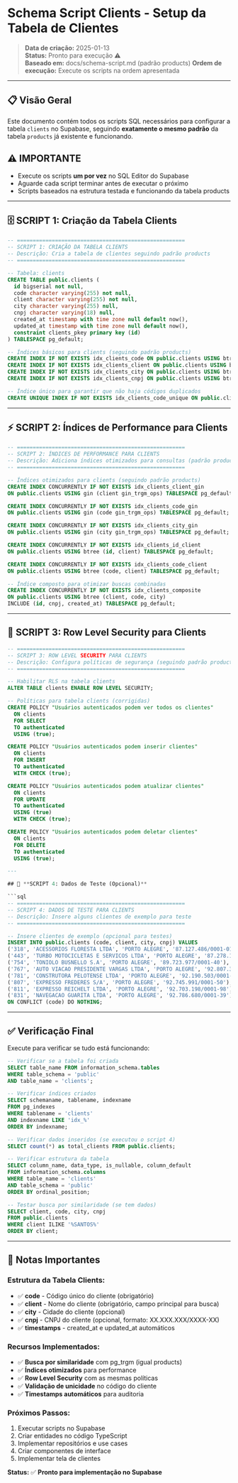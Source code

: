# Schema Script Clients - Setup da Tabela de Clientes

> **Data de criação:** 2025-01-13  
> **Status:** Pronto para execução ⚠️  
> **Baseado em:** docs/schema-script.md (padrão products)
> **Ordem de execução:** Execute os scripts na ordem apresentada

---

## 📋 **Visão Geral**

Este documento contém todos os scripts SQL necessários para configurar a tabela `clients` no Supabase, seguindo **exatamente o mesmo padrão** da tabela `products` já existente e funcionando.

## ⚠️ **IMPORTANTE**

- Execute os scripts **um por vez** no SQL Editor do Supabase
- Aguarde cada script terminar antes de executar o próximo
- Scripts baseados na estrutura testada e funcionando da tabela products

---

## 🗄️ **SCRIPT 1: Criação da Tabela Clients**

```sql
-- =====================================================
-- SCRIPT 1: CRIAÇÃO DA TABELA CLIENTS
-- Descrição: Cria a tabela de clientes seguindo padrão products
-- =====================================================

-- Tabela: clients
CREATE TABLE public.clients (
  id bigserial not null,
  code character varying(255) not null,
  client character varying(255) not null,
  city character varying(255) null,
  cnpj character varying(18) null,
  created_at timestamp with time zone null default now(),
  updated_at timestamp with time zone null default now(),
  constraint clients_pkey primary key (id)
) TABLESPACE pg_default;

-- Índices básicos para clients (seguindo padrão products)
CREATE INDEX IF NOT EXISTS idx_clients_code ON public.clients USING btree (code) TABLESPACE pg_default;
CREATE INDEX IF NOT EXISTS idx_clients_client ON public.clients USING btree (client) TABLESPACE pg_default;
CREATE INDEX IF NOT EXISTS idx_clients_city ON public.clients USING btree (city) TABLESPACE pg_default;
CREATE INDEX IF NOT EXISTS idx_clients_cnpj ON public.clients USING btree (cnpj) TABLESPACE pg_default;

-- Índice único para garantir que não haja códigos duplicados
CREATE UNIQUE INDEX IF NOT EXISTS idx_clients_code_unique ON public.clients USING btree (code) TABLESPACE pg_default;
```

---

## ⚡ **SCRIPT 2: Índices de Performance para Clients**

```sql
-- =====================================================
-- SCRIPT 2: ÍNDICES DE PERFORMANCE PARA CLIENTS
-- Descrição: Adiciona índices otimizados para consultas (padrão products)
-- =====================================================

-- Índices otimizados para clients (seguindo padrão products)
CREATE INDEX CONCURRENTLY IF NOT EXISTS idx_clients_client_gin 
ON public.clients USING gin (client gin_trgm_ops) TABLESPACE pg_default;

CREATE INDEX CONCURRENTLY IF NOT EXISTS idx_clients_code_gin 
ON public.clients USING gin (code gin_trgm_ops) TABLESPACE pg_default;

CREATE INDEX CONCURRENTLY IF NOT EXISTS idx_clients_city_gin 
ON public.clients USING gin (city gin_trgm_ops) TABLESPACE pg_default;

CREATE INDEX CONCURRENTLY IF NOT EXISTS idx_clients_id_client 
ON public.clients USING btree (id, client) TABLESPACE pg_default;

CREATE INDEX CONCURRENTLY IF NOT EXISTS idx_clients_code_client 
ON public.clients USING btree (code, client) TABLESPACE pg_default;

-- Índice composto para otimizar buscas combinadas
CREATE INDEX CONCURRENTLY IF NOT EXISTS idx_clients_composite 
ON public.clients USING btree (client, code, city) 
INCLUDE (id, cnpj, created_at) TABLESPACE pg_default;
```

---

## 🔐 **SCRIPT 3: Row Level Security para Clients**

```sql
-- =====================================================
-- SCRIPT 3: ROW LEVEL SECURITY PARA CLIENTS
-- Descrição: Configura políticas de segurança (seguindo padrão products)
-- =====================================================

-- Habilitar RLS na tabela clients
ALTER TABLE clients ENABLE ROW LEVEL SECURITY;

-- Políticas para tabela clients (corrigidas)
CREATE POLICY "Usuários autenticados podem ver todos os clientes"
  ON clients
  FOR SELECT
  TO authenticated
  USING (true);

CREATE POLICY "Usuários autenticados podem inserir clientes"
  ON clients
  FOR INSERT
  TO authenticated
  WITH CHECK (true);

CREATE POLICY "Usuários autenticados podem atualizar clientes"
  ON clients
  FOR UPDATE
  TO authenticated
  USING (true)
  WITH CHECK (true);

CREATE POLICY "Usuários autenticados podem deletar clientes"
  ON clients
  FOR DELETE
  TO authenticated
  USING (true);

---

## 🎲 **SCRIPT 4: Dados de Teste (Opcional)**

```sql
-- =====================================================
-- SCRIPT 4: DADOS DE TESTE PARA CLIENTS
-- Descrição: Insere alguns clientes de exemplo para teste
-- =====================================================

-- Insere clientes de exemplo (opcional para testes)
INSERT INTO public.clients (code, client, city, cnpj) VALUES
('318', 'ACESSORIOS FLORESTA LTDA', 'PORTO ALEGRE', '87.127.486/0001-01'),
('443', 'TURBO MOTOCICLETAS E SERVICOS LTDA', 'PORTO ALEGRE', '87.278.115/0001-20'),
('754', 'TONIOLO BUSNELLO S.A', 'PORTO ALEGRE', '89.723.977/0001-40'),
('767', 'AUTO VIACAO PRESIDENTE VARGAS LTDA', 'PORTO ALEGRE', '92.807.312/0001-20'),
('781', 'CONSTRUTORA PELOTENSE LTDA', 'PORTO ALEGRE', '92.190.503/0001-95'),
('807', 'EXPRESSO FREDERES S/A', 'PORTO ALEGRE', '92.745.991/0001-50'),
('811', 'EXPRESSO REICHELT LTDA', 'PORTO ALEGRE', '92.703.198/0001-98'),
('831', 'NAVEGACAO GUARITA LTDA', 'PORTO ALEGRE', '92.786.680/0001-39')
ON CONFLICT (code) DO NOTHING;
```

---

## ✅ **Verificação Final**

Execute para verificar se tudo está funcionando:

```sql
-- Verificar se a tabela foi criada
SELECT table_name FROM information_schema.tables 
WHERE table_schema = 'public' 
AND table_name = 'clients';

-- Verificar índices criados
SELECT schemaname, tablename, indexname 
FROM pg_indexes 
WHERE tablename = 'clients' 
AND indexname LIKE 'idx_%'
ORDER BY indexname;

-- Verificar dados inseridos (se executou o script 4)
SELECT count(*) as total_clients FROM public.clients;

-- Verificar estrutura da tabela
SELECT column_name, data_type, is_nullable, column_default
FROM information_schema.columns 
WHERE table_name = 'clients' 
AND table_schema = 'public'
ORDER BY ordinal_position;

-- Testar busca por similaridade (se tem dados)
SELECT client, code, city, cnpj 
FROM public.clients 
WHERE client ILIKE '%SANTOS%' 
ORDER BY client;
```

---

## 📝 **Notas Importantes**

### **Estrutura da Tabela Clients:**
- ✅ **code** - Código único do cliente (obrigatório)
- ✅ **client** - Nome do cliente (obrigatório, campo principal para busca)
- ✅ **city** - Cidade do cliente (opcional)
- ✅ **cnpj** - CNPJ do cliente (opcional, formato: XX.XXX.XXX/XXXX-XX)
- ✅ **timestamps** - created_at e updated_at automáticos

### **Recursos Implementados:**
- ✅ **Busca por similaridade** com pg_trgm (igual products)
- ✅ **Índices otimizados** para performance
- ✅ **Row Level Security** com as mesmas políticas
- ✅ **Validação de unicidade** no código do cliente
- ✅ **Timestamps automáticos** para auditoria

### **Próximos Passos:**
1. Executar scripts no Supabase
2. Criar entidades no código TypeScript
3. Implementar repositórios e use cases
4. Criar componentes de interface
5. Implementar tela de clientes

**Status:** ✅ **Pronto para implementação no Supabase**